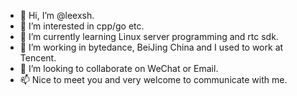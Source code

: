 - 👋 Hi, I’m @leexsh.
- 👀 I’m interested in cpp/go etc.
- 🌱 I’m currently learning Linux server programming and rtc sdk.
- 💞️ I’m working in bytedance, BeiJing China and I used to work at Tencent.
- 💞️ I’m looking to collaborate on WeChat or Email.
- 📫 Nice to meet you and very welcome to communicate with me.

<!---
leexsh/leexsh is a ✨ special ✨ repository because its `README.md` (this file) appears on your GitHub profile.
You can click the Preview link to take a look at your changes.
--->
